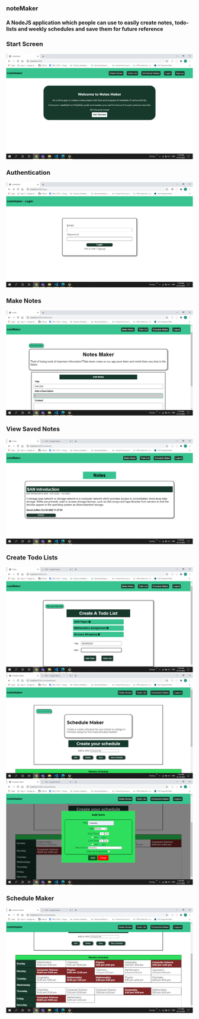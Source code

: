 <h3>noteMaker</h3>

<h4>A <b>NodeJS</b> application which people can use to easily create notes, todo-lists and weekly schedules and save them for future reference</h4>

<h3>Start Screen</h3>
<img src = "public/Start Screen.png">

<h3>Authentication</h3>
<img src = "public/Authentication.png">

<h3>Make Notes</h3>
<img src = "public/MakeNotes.png">

<h3>View Saved Notes</h3>
<img src = "public/ViewNotes.png">

<h3>Create Todo Lists</h3>
<img src = "public/CreateTodoLists.png">

<img src = "public/Schedule1.png">

<img src = "public/Schedule2.png">

<h3>Schedule Maker</h3>
<img src = "public/Schedule3.png">
